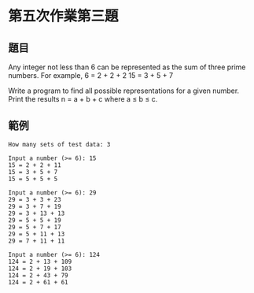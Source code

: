 ﻿# 第五次作業第三題

## 題目
Any integer not less than 6 can be represented as the sum of three prime numbers.
For example,
6 = 2 + 2 + 2
15 = 3 + 5 + 7

Write a program to find all possible representations for a given number.
Print the results n = a + b + c where a ≤ b ≤ c.

## 範例
```
How many sets of test data: 3

Input a number (>= 6): 15
15 = 2 + 2 + 11
15 = 3 + 5 + 7
15 = 5 + 5 + 5

Input a number (>= 6): 29
29 = 3 + 3 + 23
29 = 3 + 7 + 19
29 = 3 + 13 + 13
29 = 5 + 5 + 19
29 = 5 + 7 + 17
29 = 5 + 11 + 13
29 = 7 + 11 + 11

Input a number (>= 6): 124
124 = 2 + 13 + 109
124 = 2 + 19 + 103
124 = 2 + 43 + 79
124 = 2 + 61 + 61
```